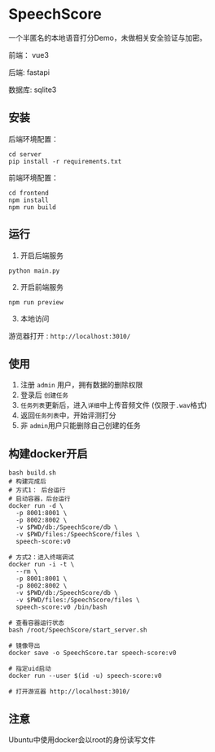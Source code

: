 # SpeechScore

一个半匿名的本地语音打分Demo，未做相关安全验证与加密。

前端： vue3

后端: fastapi

数据库: sqlite3

## 安装

后端环境配置：

```shell
cd server
pip install -r requirements.txt
```

前端环境配置：

```
cd frontend
npm install
npm run build
```

## 运行

1. 开启后端服务

```shell
python main.py
```

2. 开启前端服务

```shell
npm run preview
```

3. 本地访问

游览器打开 : `http://localhost:3010/`

## 使用

1. 注册 `admin` 用户，拥有数据的删除权限
2. 登录后 `创建任务 `
3. `任务列表`更新后，进入`详细`中上传音频文件 (仅限于`.wav`格式)
4. 返回`任务列表`中，开始评测打分
5. 非 `admin`用户只能删除自己创建的任务

## 构建docker开启

```shell
bash build.sh
# 构建完成后
# 方式1： 后台运行
# 启动容器，后台运行
docker run -d \
  -p 8001:8001 \
  -p 8002:8002 \
  -v $PWD/db:/SpeechScore/db \
  -v $PWD/files:/SpeechScore/files \
  speech-score:v0

# 方式2：进入终端调试
docker run -i -t \
  --rm \
  -p 8001:8001 \
  -p 8002:8002 \
  -v $PWD/db:/SpeechScore/db \
  -v $PWD/files:/SpeechScore/files \
  speech-score:v0 /bin/bash

# 查看容器运行状态
bash /root/SpeechScore/start_server.sh

# 镜像导出
docker save -o SpeechScore.tar speech-score:v0

# 指定uid启动
docker run --user $(id -u) speech-score:v0

# 打开游览器 http://localhost:3010/
```

## 注意

Ubuntu中使用docker会以root的身份读写文件



